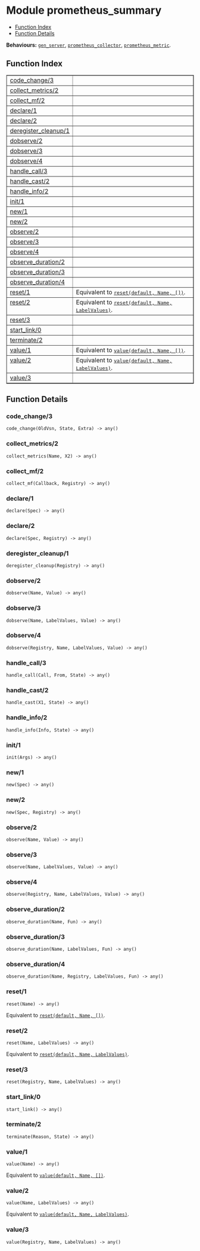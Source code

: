

# Module prometheus_summary #
* [Function Index](#index)
* [Function Details](#functions)

__Behaviours:__ [`gen_server`](gen_server.md), [`prometheus_collector`](prometheus_collector.md), [`prometheus_metric`](prometheus_metric.md).

<a name="index"></a>

## Function Index ##


<table width="100%" border="1" cellspacing="0" cellpadding="2" summary="function index"><tr><td valign="top"><a href="#code_change-3">code_change/3</a></td><td></td></tr><tr><td valign="top"><a href="#collect_metrics-2">collect_metrics/2</a></td><td></td></tr><tr><td valign="top"><a href="#collect_mf-2">collect_mf/2</a></td><td></td></tr><tr><td valign="top"><a href="#declare-1">declare/1</a></td><td></td></tr><tr><td valign="top"><a href="#declare-2">declare/2</a></td><td></td></tr><tr><td valign="top"><a href="#deregister_cleanup-1">deregister_cleanup/1</a></td><td></td></tr><tr><td valign="top"><a href="#dobserve-2">dobserve/2</a></td><td></td></tr><tr><td valign="top"><a href="#dobserve-3">dobserve/3</a></td><td></td></tr><tr><td valign="top"><a href="#dobserve-4">dobserve/4</a></td><td></td></tr><tr><td valign="top"><a href="#handle_call-3">handle_call/3</a></td><td></td></tr><tr><td valign="top"><a href="#handle_cast-2">handle_cast/2</a></td><td></td></tr><tr><td valign="top"><a href="#handle_info-2">handle_info/2</a></td><td></td></tr><tr><td valign="top"><a href="#init-1">init/1</a></td><td></td></tr><tr><td valign="top"><a href="#new-1">new/1</a></td><td></td></tr><tr><td valign="top"><a href="#new-2">new/2</a></td><td></td></tr><tr><td valign="top"><a href="#observe-2">observe/2</a></td><td></td></tr><tr><td valign="top"><a href="#observe-3">observe/3</a></td><td></td></tr><tr><td valign="top"><a href="#observe-4">observe/4</a></td><td></td></tr><tr><td valign="top"><a href="#observe_duration-2">observe_duration/2</a></td><td></td></tr><tr><td valign="top"><a href="#observe_duration-3">observe_duration/3</a></td><td></td></tr><tr><td valign="top"><a href="#observe_duration-4">observe_duration/4</a></td><td></td></tr><tr><td valign="top"><a href="#reset-1">reset/1</a></td><td>Equivalent to <a href="#reset-3"><tt>reset(default, Name, [])</tt></a>.</td></tr><tr><td valign="top"><a href="#reset-2">reset/2</a></td><td>Equivalent to <a href="#reset-3"><tt>reset(default, Name, LabelValues)</tt></a>.</td></tr><tr><td valign="top"><a href="#reset-3">reset/3</a></td><td></td></tr><tr><td valign="top"><a href="#start_link-0">start_link/0</a></td><td></td></tr><tr><td valign="top"><a href="#terminate-2">terminate/2</a></td><td></td></tr><tr><td valign="top"><a href="#value-1">value/1</a></td><td>Equivalent to <a href="#value-3"><tt>value(default, Name, [])</tt></a>.</td></tr><tr><td valign="top"><a href="#value-2">value/2</a></td><td>Equivalent to <a href="#value-3"><tt>value(default, Name, LabelValues)</tt></a>.</td></tr><tr><td valign="top"><a href="#value-3">value/3</a></td><td></td></tr></table>


<a name="functions"></a>

## Function Details ##

<a name="code_change-3"></a>

### code_change/3 ###

`code_change(OldVsn, State, Extra) -> any()`

<a name="collect_metrics-2"></a>

### collect_metrics/2 ###

`collect_metrics(Name, X2) -> any()`

<a name="collect_mf-2"></a>

### collect_mf/2 ###

`collect_mf(Callback, Registry) -> any()`

<a name="declare-1"></a>

### declare/1 ###

`declare(Spec) -> any()`

<a name="declare-2"></a>

### declare/2 ###

`declare(Spec, Registry) -> any()`

<a name="deregister_cleanup-1"></a>

### deregister_cleanup/1 ###

`deregister_cleanup(Registry) -> any()`

<a name="dobserve-2"></a>

### dobserve/2 ###

`dobserve(Name, Value) -> any()`

<a name="dobserve-3"></a>

### dobserve/3 ###

`dobserve(Name, LabelValues, Value) -> any()`

<a name="dobserve-4"></a>

### dobserve/4 ###

`dobserve(Registry, Name, LabelValues, Value) -> any()`

<a name="handle_call-3"></a>

### handle_call/3 ###

`handle_call(Call, From, State) -> any()`

<a name="handle_cast-2"></a>

### handle_cast/2 ###

`handle_cast(X1, State) -> any()`

<a name="handle_info-2"></a>

### handle_info/2 ###

`handle_info(Info, State) -> any()`

<a name="init-1"></a>

### init/1 ###

`init(Args) -> any()`

<a name="new-1"></a>

### new/1 ###

`new(Spec) -> any()`

<a name="new-2"></a>

### new/2 ###

`new(Spec, Registry) -> any()`

<a name="observe-2"></a>

### observe/2 ###

`observe(Name, Value) -> any()`

<a name="observe-3"></a>

### observe/3 ###

`observe(Name, LabelValues, Value) -> any()`

<a name="observe-4"></a>

### observe/4 ###

`observe(Registry, Name, LabelValues, Value) -> any()`

<a name="observe_duration-2"></a>

### observe_duration/2 ###

`observe_duration(Name, Fun) -> any()`

<a name="observe_duration-3"></a>

### observe_duration/3 ###

`observe_duration(Name, LabelValues, Fun) -> any()`

<a name="observe_duration-4"></a>

### observe_duration/4 ###

`observe_duration(Name, Registry, LabelValues, Fun) -> any()`

<a name="reset-1"></a>

### reset/1 ###

`reset(Name) -> any()`

Equivalent to [`reset(default, Name, [])`](#reset-3).

<a name="reset-2"></a>

### reset/2 ###

`reset(Name, LabelValues) -> any()`

Equivalent to [`reset(default, Name, LabelValues)`](#reset-3).

<a name="reset-3"></a>

### reset/3 ###

`reset(Registry, Name, LabelValues) -> any()`

<a name="start_link-0"></a>

### start_link/0 ###

`start_link() -> any()`

<a name="terminate-2"></a>

### terminate/2 ###

`terminate(Reason, State) -> any()`

<a name="value-1"></a>

### value/1 ###

`value(Name) -> any()`

Equivalent to [`value(default, Name, [])`](#value-3).

<a name="value-2"></a>

### value/2 ###

`value(Name, LabelValues) -> any()`

Equivalent to [`value(default, Name, LabelValues)`](#value-3).

<a name="value-3"></a>

### value/3 ###

`value(Registry, Name, LabelValues) -> any()`

